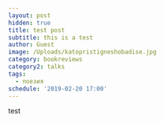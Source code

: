 ```yaml
---
layout: post
hidden: true
title: test post
subtitle: this is a test
author: Guest
image: /Uploads/katopristigneshobadise.jpg
category: bookreviews
category2: talks
tags:
  - поезия
schedule: '2019-02-20 17:00'
---
```

test
